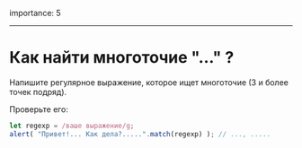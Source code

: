 importance: 5

---

#  Как найти многоточие "..." ?

Напишите регулярное выражение, которое ищет многоточие (3 и более точек подряд).

Проверьте его:

```js
let regexp = /ваше выражение/g;
alert( "Привет!... Как дела?.....".match(regexp) ); // ..., .....
```
